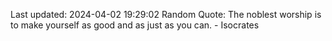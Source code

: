 Last updated: 2024-04-02 19:29:02
Random Quote: The noblest worship is to make yourself as good and as just as you can. - Isocrates